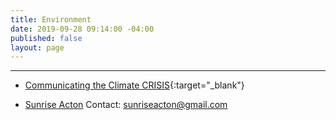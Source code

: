 ```yaml
---
title: Environment
date: 2019-09-28 09:14:00 -04:00
published: false
layout: page
---
```


---

* [Communicating the Climate CRISIS](https://climate-xchange.org/communicating-the-climate-crisis/){:target="_blank"}  

* [Sunrise Acton](https://www.facebook.com/sunriseacton/)  Contact: sunriseacton@gmail.com